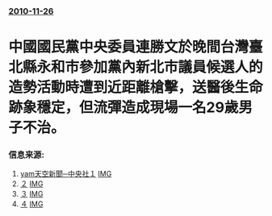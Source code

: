 ### [2010-11-26](/news/2010/11/26/index.md)

##### 
#  中國國民黨中央委員連勝文於晚間台灣臺北縣永和市參加黨內新北市議員候選人的造勢活動時遭到近距離槍擊，送醫後生命跡象穩定，但流彈造成現場一名29歲男子不治。




### 信息来源:

1. [yam天空新聞─中央社１](http://n.yam.com/cna/society/201011/20101126227600.html) [IMG](https://n.yam.com/images/logo.png)
2. [２](http://n.yam.com/cna/society/201011/20101126227695.html) [IMG](https://n.yam.com/images/logo.png)
3. [３](http://n.yam.com/cna/politics/201011/20101126227684.html) [IMG](https://n.yam.com/images/logo.png)
4. [４](http://n.yam.com/cna/politics/201011/20101126231291.html) [IMG](https://n.yam.com/images/logo.png)
